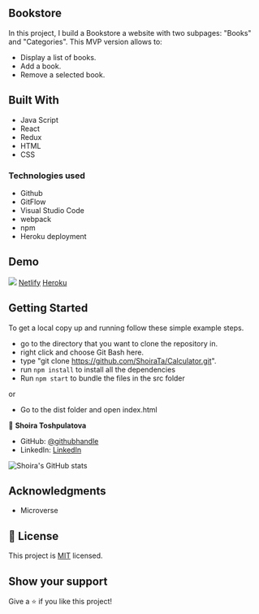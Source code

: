 ## Bookstore

In this project, I build a Bookstore a website with two subpages: "Books" and "Categories". This MVP version allows to:

- Display a list of books.
- Add a book.
- Remove a selected book.

## Built With

- Java Script
- React
- Redux
- HTML
- CSS

### Technologies used

- Github
- GitFlow
- Visual Studio Code
- webpack
- npm
- Heroku deployment

## Demo

![](demo.gif)
[Netlify](https://keen-lamport-984a6a.netlify.app/app)
[Heroku](https://calculator-app-shoira.herokuapp.com/)

## Getting Started

To get a local copy up and running follow these simple example steps.

- go to the directory that you want to clone the repository in.
- right click and choose Git Bash here.
- type "git clone https://github.com/ShoiraTa/Calculator.git".
- run `npm install` to install all the dependencies
- Run `npm start` to bundle the files in the src folder

or

- Go to the dist folder and open index.html

👤 **Shoira Toshpulatova**

- GitHub: [@githubhandle](https://github.com/shoirata)
- LinkedIn: [LinkedIn](https://www.linkedin.com/in/shoira-tashpulatova-bab4a7122/)

![Shoira's GitHub stats](https://github-readme-stats.vercel.app/api?username=shoirata&count_private=true&theme=dark&show_icons=true)

## Acknowledgments

- Microverse

## 📝 License

This project is [MIT](MIT.md) licensed.

## Show your support

Give a ⭐️ if you like this project!
